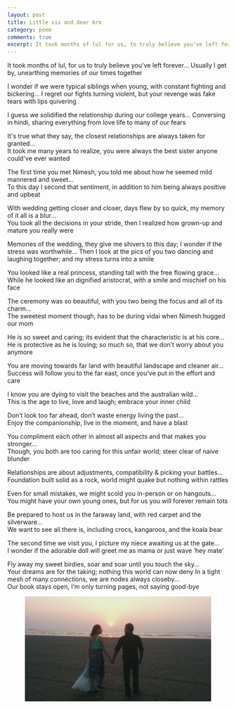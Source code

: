 ```yaml
---
layout: post
title: Little sis and dear bro
category: poem
comments: true
excerpt: It took months of lul for us, to truly believe you've left forever...
---
```


It took months of lul, for us to truly believe you've left forever...
Usually I get by, unearthing memories of our times together

I wonder if we were typical siblings when young, with constant fighting and bickering...
I regret our fights turning violent, but your revenge was fake tears with lips quivering

I guess we solidified the relationship during our college years...
Conversing in hindi, sharing everything from love life to many of our fears

It's true what they say, the closest relationships are always taken for granted...  
It took me many years to realize, you were always the best sister anyone could've ever wanted

The first time you met Nimesh, you told me about how he seemed mild mannered and sweet...  
To this day I second that sentiment, in addition to him being always positive and upbeat

With wedding getting closer and closer, days flew by so quick, my memory of it all is a blur...  
You took all the decisions in your stride, then I realized how grown-up and mature you really were

Memories of the wedding, they give me shivers to this day; I wonder if the stress was worthwhile...
Then I look at the pics of you two dancing and laughing together; and my stress turns into a smile

You looked like a real princess, standing tall with the free flowing grace...  
While he looked like an dignified aristocrat, with a smile and mischief on his face

The ceremony was so beautiful, with you two being the focus and all of its charm...  
The sweetest moment though, has to be during vidai when Nimesh hugged our mom

He is so sweet and caring; its evident that the characteristic is at his core...  
He is protective as he is loving; so much so, that we don’t worry about you anymore

You are moving towards far land with beautiful landscape and cleaner air...  
Success will follow you to the far east, once you’ve put in the effort and care

I know you are dying to visit the beaches and the australian wild...  
This is the age to live, love and laugh; embrace your inner child

Don’t look too far ahead, don’t waste energy living the past...  
Enjoy the companionship, live in the moment, and have a blast

You compliment each other in almost all aspects and that makes you stronger...  
Though, you both are too caring for this unfair world; steer clear of naive blunder

Relationships are about adjustments, compatibility & picking your battles...  
Foundation built solid as a rock, world might quake but nothing within rattles

Even for small mistakes, we might scold you in-person or on hangouts...  
You might have your own young ones, but for us you will forever remain tots

Be prepared to host us in the faraway land, with red carpet and the silverware...  
We want to see all there is, including crocs, kangaroos, and the koala bear

The second time we visit you, I picture my niece awaiting us at the gate...  
I wonder if the adorable doll will greet me as mama or just wave ‘hey mate’

Fly away my sweet birdies, soar and soar until you touch the sky...  
Your dreams are for the taking; nothing this world can now deny
In a tight mesh of many connections, we are nodes always closeby...  
Our book stays open, I’m only turning pages, not saying good-bye


<figure>
    <a href="#"><img src="/images/k-and-n.jpg"></a>
</figure>

